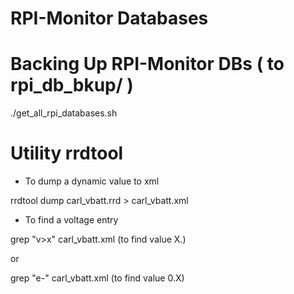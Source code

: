 # RPI-Monitor Databases

# Backing Up RPI-Monitor DBs ( to rpi_db_bkup/ )

./get_all_rpi_databases.sh

# Utility rrdtool

- To dump a dynamic value to xml

rrdtool dump carl_vbatt.rrd > carl_vbatt.xml

- To find a voltage entry

grep "v\>x" carl_vbatt.xml  (to find value X.)

or 

grep "e\-" carl_vbatt.xml  (to find value 0.X)
